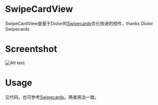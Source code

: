 # SwipeCardView
SwipeCardView是基于Diolor的[Swipecards](https://github.com/Diolor/Swipecards)优化改进的控件，thanks Diolor Swipecards

# Screentshot
![Alt text](https://github.com/xiepeijie/SwipeCardView/blob/master/ezgif.com-1.gif "Optional title")

# Usage
见代码，也可参考[Swipecards](https://github.com/Diolor/Swipecards)，两者用法一致。
